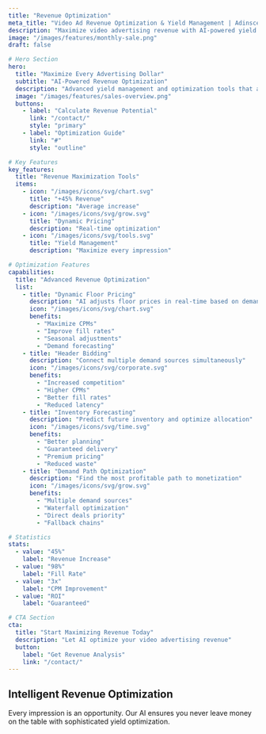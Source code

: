 ```yaml
---
title: "Revenue Optimization"
meta_title: "Video Ad Revenue Optimization & Yield Management | Adinscene"
description: "Maximize video advertising revenue with AI-powered yield optimization. Dynamic pricing, fill rate improvement, and advanced monetization strategies."
image: "/images/features/monthly-sale.png"
draft: false

# Hero Section
hero:
  title: "Maximize Every Advertising Dollar"
  subtitle: "AI-Powered Revenue Optimization"
  description: "Advanced yield management and optimization tools that automatically maximize your video advertising revenue across all inventory and demand sources."
  image: "/images/features/sales-overview.png"
  buttons:
    - label: "Calculate Revenue Potential"
      link: "/contact/"
      style: "primary"
    - label: "Optimization Guide"
      link: "#"
      style: "outline"

# Key Features
key_features:
  title: "Revenue Maximization Tools"
  items:
    - icon: "/images/icons/svg/chart.svg"
      title: "+45% Revenue"
      description: "Average increase"
    - icon: "/images/icons/svg/grow.svg"
      title: "Dynamic Pricing"
      description: "Real-time optimization"
    - icon: "/images/icons/svg/tools.svg"
      title: "Yield Management"
      description: "Maximize every impression"

# Optimization Features
capabilities:
  title: "Advanced Revenue Optimization"
  list:
    - title: "Dynamic Floor Pricing"
      description: "AI adjusts floor prices in real-time based on demand"
      icon: "/images/icons/svg/chart.svg"
      benefits:
        - "Maximize CPMs"
        - "Improve fill rates"
        - "Seasonal adjustments"
        - "Demand forecasting"
    - title: "Header Bidding"
      description: "Connect multiple demand sources simultaneously"
      icon: "/images/icons/svg/corporate.svg"
      benefits:
        - "Increased competition"
        - "Higher CPMs"
        - "Better fill rates"
        - "Reduced latency"
    - title: "Inventory Forecasting"
      description: "Predict future inventory and optimize allocation"
      icon: "/images/icons/svg/time.svg"
      benefits:
        - "Better planning"
        - "Guaranteed delivery"
        - "Premium pricing"
        - "Reduced waste"
    - title: "Demand Path Optimization"
      description: "Find the most profitable path to monetization"
      icon: "/images/icons/svg/grow.svg"
      benefits:
        - "Multiple demand sources"
        - "Waterfall optimization"
        - "Direct deals priority"
        - "Fallback chains"

# Statistics
stats:
  - value: "45%"
    label: "Revenue Increase"
  - value: "98%"
    label: "Fill Rate"
  - value: "3x"
    label: "CPM Improvement"
  - value: "ROI"
    label: "Guaranteed"

# CTA Section
cta:
  title: "Start Maximizing Revenue Today"
  description: "Let AI optimize your video advertising revenue"
  button:
    label: "Get Revenue Analysis"
    link: "/contact/"
---
```


## Intelligent Revenue Optimization

Every impression is an opportunity. Our AI ensures you never leave money on the table with sophisticated yield optimization.
